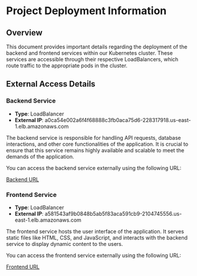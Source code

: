 # Project Deployment Information

## Overview

This document provides important details regarding the deployment of the backend and frontend services within our Kubernetes cluster. These services are accessible through their respective LoadBalancers, which route traffic to the appropriate pods in the cluster.

## External Access Details

### Backend Service

- **Type**: LoadBalancer
- **External IP**: a0ca54e002a6f4f68888c3fb0aca75d6-228317918.us-east-1.elb.amazonaws.com

The backend service is responsible for handling API requests, database interactions, and other core functionalities of the application. It is crucial to ensure that this service remains highly available and scalable to meet the demands of the application.

You can access the backend service externally using the following URL:

[Backend URL](http://a0ca54e002a6f4f68888c3fb0aca75d6-228317918.us-east-1.elb.amazonaws.com)

### Frontend Service

- **Type**: LoadBalancer
- **External IP**: a581543af9b0848b5ab5f83aca591cb9-2104745556.us-east-1.elb.amazonaws.com

The frontend service hosts the user interface of the application. It serves static files like HTML, CSS, and JavaScript, and interacts with the backend service to display dynamic content to the users.

You can access the frontend service externally using the following URL:

[Frontend URL](http://a581543af9b0848b5ab5f83aca591cb9-2104745556.us-east-1.elb.amazonaws.com)
